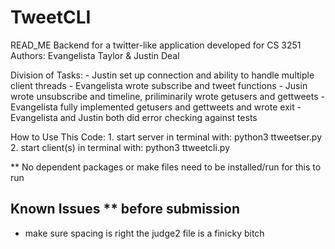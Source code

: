 # TweetCLI
READ_ME
Backend for a twitter-like application developed for CS 3251 
Authors: Evangelista Taylor & Justin Deal 

Division of Tasks: 
    - Justin set up connection and ability to handle multiple client threads
    - Evangelista wrote subscribe and tweet functions 
    - Jusin wrote unsubscribe and timeline, priliminarily wrote getusers and gettweets
    - Evangelista fully implemented getusers and gettweets and wrote exit
    - Evangelista and Justin both did error checking against tests

How to Use This Code:
    1. start server in terminal with: python3 ttweetser.py <port number>
    2. start client(s) in terminal with: python3 ttweetcli.py <IP address> <port number> <username>

** No dependent packages or make files need to be installed/run for this to run

Known Issues ** before submission
------------
- make sure spacing is right 
the judge2 file is a finicky bitch 






